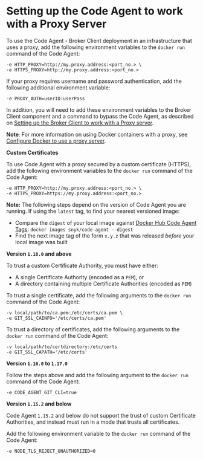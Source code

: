 # Setting up the Code Agent to work with a Proxy Server

To use the Code Agent - Broker Client deployment in an infrastructure that uses a proxy, add the following environment variables to the `docker run` command of the Code Agent:

```
-e HTTP_PROXY=http://my.proxy.address:<port_no.> \
-e HTTPS_PROXY=http://my.proxy.address:<port_no.>
```

If your proxy requires username and password authentication, add the following additional environment variable:

```
-e PROXY_AUTH=userID:userPass
```

In addition, you will need to add these environment variables to the Broker Client component and a command to bypass the Code Agent, as described on [Setting up the Broker Client to work with a Proxy server](https://docs.snyk.io/features/snyk-broker/snyk-broker-code-agent/setting-up-the-code-agent-broker-client-deployment/step-5-setting-up-the-broker-client/step-5.2a-running-the-broker-client-without-the-code-snippet-display/setting-up-the-broker-client-to-work-with-a-proxy-server).

**Note**: For more information on using Docker containers with a proxy, see [Configure Docker to use a proxy server](https://docs.docker.com/network/proxy/).

**Custom Certificates**

To use Code Agent with a proxy secured by a custom certificate (HTTPS), add the following environment variables to the `docker run` command of the Code Agent:

```
-e HTTP_PROXY=http://my.proxy.address:<port_no.> \
-e HTTPS_PROXY=https://my.proxy.address:<port_no.>
```

**Note:** The following steps depend on the version of Code Agent you are running. If using the `latest` tag, to find your nearest versioned image:

* Compare the `digest` of your local image against [Docker Hub Code Agent Tags](https://hub.docker.com/r/snyk/code-agent/tags): `docker images snyk/code-agent --digest`
* Find the next image tag of the form `x.y.z` that was released _before_ your local image was built

**Version `1.18.0` and above**

To trust a custom Certificate Authority, you must have either:

* A single Certificate Authority (encoded as a `PEM`), or
* A directory containing multiple Certificate Authorities (encoded as `PEM`)

To trust a single certificate, add the following arguments to the `docker run` command of the Code Agent:

```
-v local/path/to/ca.pem:/etc/certs/ca.pem \
-e GIT_SSL_CAINFO='/etc/certs/ca.pem'
```

To trust a directory of certificates, add the following arguments to the `docker run` command of the Code Agent:

```
-v local/path/to/certdirectory:/etc/certs
-e GIT_SSL_CAPATH='/etc/certs'
```

**Version `1.16.0` to `1.17.0`**

Follow the steps above and add the following argument to the `docker run` command of the Code Agent:

```
-e CODE_AGENT_GIT_CLI=true
```

**Version `1.15.2` and below**

Code Agent `1.15.2` and below do not support the trust of custom Certificate Authorities, and instead must run in a mode that trusts all certificates.

Add the following environment variable to the `docker run` command of the Code Agent:

```
-e NODE_TLS_REJECT_UNAUTHORIZED=0
```
